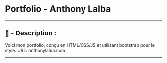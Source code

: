 # Portfolio - Anthony Lalba

-----

## 📄 - Description :

<p>
	Voici mon portfolio, conçu en HTML/CSS/JS et utilisant bootstrap pour le style.
	URL: anthonylalba.com
</p>

-----

